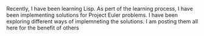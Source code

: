 Recently, I have been learning Lisp. As pert of the learning process, I have been implementing solutions for Project Euler problems. I have been exploring different ways of implemneting the solutions. I am posting them all here for the benefit of others
